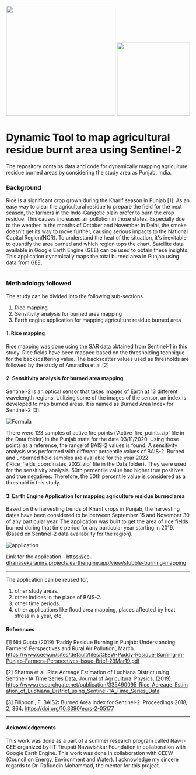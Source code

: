 <img src="https://iittnif.com/images/logos/Logo.png" width="300" />
<img src="https://geospatialmedia.s3.amazonaws.com/wp-content/uploads/2020/07/google-earth-engine.jpg" width="200">

# Dynamic Tool to map agricultural residue burnt area using Sentinel-2
The repository contains data and code for dynamically mapping agriculture residue burned areas by considering the study area as Punjab, India.

### Background
Rice is a significant crop grown during the Kharif season in Punjab [1].  As an easy way to clear the agricultural residue to prepare the field for the next season, the farmers in the Indo-Gangetic plain prefer to burn the crop residue. This causes increased air pollution in those states. Especially due to the weather in the months of October and November in Delhi, the smoke doesn't get its way to move further, causing serious impacts to the National Capital Region(NCR). To understand the heat of the situation, it's inevitable to quantify the area burned and which region tops the chart. Satellite data available in Google Earth Engine (GEE) can be used to obtain these insights. This application dynamically maps the total burned area in Punjab using data from GEE.
***
### Methodology followed

The study can be divided into the following sub-sections.
1. Rice mapping
2. Sensitivity analysis for burned area mapping
3. Earth engine application for mapping agriculture residue burned area

#### 1. Rice mapping
Rice mapping was done using the SAR data obtained from Sentinel-1 in this study. Rice fields have been mapped based on the thresholding technique for the backscattering value. The backscatter values used as thresholds are followed by the study of Anuradha et al.[2] 

#### 2. Sensitivity analysis for burned area mapping
Sentinel-2 is an optical sensor that takes images of Earth at 13 different wavelength regions. Utilizing some of the images of the sensor, an index is developed to map burned areas. It is named as Burned Area Index for Sentinel-2 [3].

![Formula](https://drive.google.com/uc?authuser=0&id=1BdLa-b8_c1MGKHbcitXFQRL05jO2rJOP&export=download)

There were 123 samples of active fire points ('Active_fire_points.zip' file in the Data folder) in the Punjab state for the date 03/11/2020. Using those points as a reference, the range of BAIS-2 values is found. A sensitivity analysis was performed with different percentile values of BAIS-2. Burned and unburned field samples are available for the year 2022 ('Rice_fields_coordinates_2022.zip' file in the Data folder). They were used for the sensitivity analysis. 50th percentile value had higher true positives and true negatives. Therefore, the 50th percentile value is considered as a threshold in this study.

#### 3. Earth Engine Application for mapping agriculture residue burned area
Based on the harvesting trends of Kharif crops in Punjab, the harvesting dates have been considered to be between September 15 and November 30 of any particular year. The application was built to get the area of rice fields burned during that time period for any particular year starting in 2019. (Based on Sentinel-2 data availability for the region).

![application](https://drive.google.com/uc?authuser=0&id=1ddwymDhlPxQZnBj6A3J_43ghD0nQqzcW&export=download)

Link for the application - https://ee-dhanasekaraniirs.projects.earthengine.app/view/stubble-burning-mapping

---

The application can be reused for,
1. other study areas.
2. other indices in the place of BAIS-2.
3. other time periods.
4. other applications like flood area mapping, places affected by heat stress in a year, etc.

#### References

[1] Niti Gupta (2019) ‘Paddy Residue Burning in Punjab: Understanding Farmers' Perspectives and Rural Air Pollution’, March. https://www.ceew.in/sites/default/files/CEEW-Paddy-Residue-Burning-in-Punjab-Farmers-Perspectives-Issue-Brief-29Mar19.pdf

[2] Sharma et al. Rice Acreage Estimation of Ludhiana District using Sentinel-1A Time Series Data, Journal of Agricultural Physics, (2019). https://www.researchgate.net/publication/335490095_Rice_Acreage_Estimation_of_Ludhiana_District_using_Sentinel-1A_Time_Series_Data

[3] Filipponi, F. BAIS2: Burned Area Index for Sentinel-2. Proceedings 2018, 2, 364. https://doi.org/10.3390/ecrs-2-05177

---

#### Acknowledgements
This work was done as a part of a summer research program called Nav-i-GEE organized by IIT Tirupati Navavishkar Foundation in collaboration with Google Earth Engine. This work was done in collaboration with CEEW (Council on Energy, Environment and Water). I acknowledge my sincere regards to Dr. Rafiuddin Mohammad, the mentor for this project.
